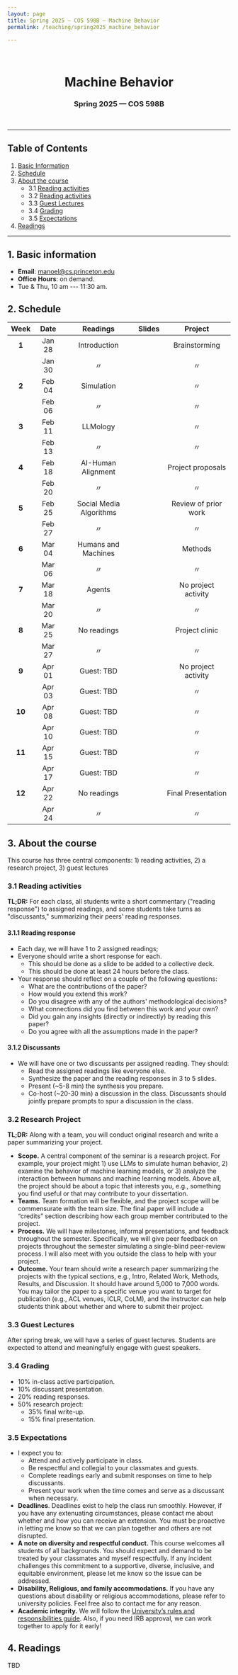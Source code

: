 ```yaml
---
layout: page
title: Spring 2025 — COS 598B — Machine Behavior 
permalink: /teaching/spring2025_machine_behavior

---
```



<div><br/></div>

<center><h1>Machine Behavior</h1></center>
<center><h3>Spring 2025 — COS 598B</h3></center>
<div><br/></div>

<hr>

## Table of Contents
1.  [Basic Information](#1-basic-information)
2.  [Schedule](#2-schedule)
3.  [About the course](#3-about-the-course)
    - 3.1 [Reading activities](#31-reading-activities)
    - 3.2 [Reading activities](#32-research-project)
    - 3.3 [Guest Lectures](#33-guest-lectures)
    - 3.4 [Grading](#34-grading)
    - 3.5 [Expectations](#35-expectations) 
4. [Readings](#4-readings) 

<hr>


## 1. Basic information
- **Email**: [manoel@cs.princeton.edu](mailto:manoel@princeton.edu)
- **Office Hours**: on demand.
- Tue & Thu, 10 am --- 11:30 am.


## 2. Schedule 

|  Week  |  Date  |         Readings        | Slides |        Project       |
|:------:|:------:|:-----------------------:|:------:|:--------------------:|
|  **1** | Jan 28 |       Introduction      |        |     Brainstorming    |
|        | Jan 30 |            〃           |        |          〃          |
|  **2** | Feb 04 |        Simulation       |        |          〃          |
|        | Feb 06 |            〃           |        |          〃          |
|  **3** | Feb 11 |         LLMology        |        |          〃          |
|        | Feb 13 |            〃           |        |          〃          |
|  **4** | Feb 18 |    AI-Human Alignment   |        |   Project proposals  |
|        | Feb 20 |            〃           |        |          〃          |
|  **5** | Feb 25 | Social Media Algorithms |        | Review of prior work |
|        | Feb 27 |            〃           |        |          〃          |
|  **6** | Mar 04 |   Humans and Machines   |        |        Methods       |
|        | Mar 06 |            〃           |        |          〃          |
|  **7** | Mar 18 |          Agents         |        |  No project activity |
|        | Mar 20 |            〃           |        |          〃          |
|  **8** | Mar 25 |       No readings       |        |    Project clinic    |
|        | Mar 27 |            〃           |        |          〃          |
|  **9** | Apr 01 |        Guest: TBD       |        |  No project activity |
|        | Apr 03 |        Guest: TBD       |        |          〃          |
| **10** | Apr 08 |        Guest: TBD       |        |          〃          |
|        | Apr 10 |        Guest: TBD       |        |          〃          |
| **11** | Apr 15 |        Guest: TBD       |        |          〃          |
|        | Apr 17 |        Guest: TBD       |        |          〃          |
| **12** | Apr 22 |       No readings       |        |  Final Presentation  |
|        | Apr 24 |            〃           |        |          〃          |


## 3. About the course
This course has three central components: 1) reading activities, 2) a research project, 3) guest lectures

### 3.1 Reading activities 

**TL;DR:** For each class, all students write a short commentary ("reading response") to assigned readings, and some students take turns as "discussants," summarizing their peers' reading responses.

#### 3.1.1 Reading response
- Each day, we will have 1 to 2 assigned readings;
- Everyone should write a short response for each. 
	- This should be done as a slide to be added to a collective deck.
	- This should be done at least 24 hours before the class.
- Your response should reflect on a couple of the following questions:
	- What are the contributions of the paper?
	- How would you extend this work?
	- Do you disagree with any of the authors' methodological decisions?
	- What connections did you find between this work and your own?
	- Did you gain any insights (directly or indirectly) by reading this paper?
	- Do you agree with all the assumptions made in the paper?

#### 3.1.2 Discussants
- We will have one or two discussants per assigned reading. They should:
	- Read the assigned readings like everyone else.
	- Synthesize the paper and the reading responses in 3 to 5 slides.
	- Present (~5-8 min) the synthesis you prepare.
	- Co-host (~20-30 min) a discussion in the class. Discussants should jointly prepare prompts to spur a discussion in the class.

### 3.2 Research Project

**TL;DR:** Along with a team, you will conduct original research and write a paper summarizing your project.

- **Scope.** A central component of the seminar is a research project. For example, your project might 1) use LLMs to simulate human behavior, 2) examine the behavior of machine learning models, or 3) analyze the interaction between humans and machine learning models. Above all, the project should be about a topic that interests you, e.g., something you find useful or that may contribute to your dissertation.
- **Teams.** Team formation will be flexible, and the project scope will be commensurate with the team size. The final paper will include a “credits” section describing how each group member contributed to the project.
- **Process.** We will have milestones, informal presentations, and feedback throughout the semester. Specifically, we will give peer feedback on projects throughout the semester simulating a single-blind peer-review process. I will also meet with you outside the class to help with your project. 
- **Outcome.** Your team should write a research paper summarizing the projects with the typical sections, e.g., Intro, Related Work, Methods, Results, and Discussion. It should have around 5,000 to 7,000 words. You may tailor the paper to a specific venue you want to target for publication (e.g., ACL venues, ICLR, CoLM), and the instructor can help students think about whether and where to submit their project.

### 3.3 Guest Lectures

After spring break, we will have a series of guest lectures. Students are expected to attend and meaningfully engage with guest speakers.

### 3.4 Grading
- 10% in-class active participation.
- 10% discussant presentation.
- 20% reading responses.
- 50% research project:
	- 35% final write-up.
	- 15% final presentation.

### 3.5 Expectations

- I expect you to:
	- Attend and actively participate in class.
	- Be respectful and collegial to your classmates and guests.
	- Complete readings early and submit responses on time to help discussants.
	- Present your work when the time comes and serve as a discussant when necessary.
- **Deadlines**. Deadlines exist to help the class run smoothly. However, if you have any extenuating circumstances, please contact me about whether and how you can receive an extension. You must be proactive in letting me know so that we can plan together and others are not disrupted.
- **A note on diversity and respectful conduct.** This course welcomes all students of all backgrounds. You should expect and demand to be treated by your classmates and myself respectfully. If any incident challenges this commitment to a supportive, diverse, inclusive, and equitable environment, please let me know so the issue can be addressed.
- **Disability, Religious, and family accommodations.** If you have any questions about disability or religious accommodations, please refer to university policies. Feel free also to contact me for any reason.
- **Academic integrity.** We will follow the [University’s rules and responsibilities guide](https://rrr.princeton.edu/). Also, if you need IRB approval, we can work together to apply for it early!

## 4. Readings

TBD